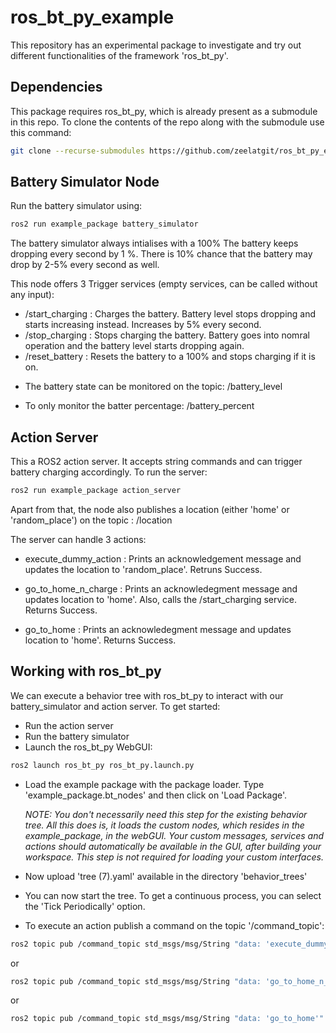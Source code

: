 # ros_bt_py_example
This repository has an experimental package to investigate and try out different functionalities of the framework 'ros_bt_py'.

## Dependencies
This package requires ros_bt_py, which is already present as a submodule in this repo. To clone the contents of the repo along with the submodule use this command:

```bash
git clone --recurse-submodules https://github.com/zeelatgit/ros_bt_py_example
```


## Battery Simulator Node
Run the battery simulator using:
```bash
ros2 run example_package battery_simulator
```

The battery simulator always intialises with a 100%
The battery keeps dropping every second by 1 %. There is 10% chance that the battery may drop by 2-5% every second as well.

This node offers 3 Trigger services (empty services, can be called without any input):

- /start_charging : Charges the battery. Battery level stops dropping and starts increasing instead. Increases by 5% every second.
- /stop_charging : Stops charging the battery. Battery goes into nomral operation and the battery level starts dropping again.
- /reset_battery : Resets the battery to a 100% and stops charging if it is on.

* The battery state can be monitored on the topic: /battery_level

* To only monitor the batter percentage: /battery_percent

## Action Server

This a ROS2 action server. It accepts string commands and can trigger battery charging accordingly. To run the server:
```bash
ros2 run example_package action_server
```

Apart from that, the node also publishes a location (either 'home' or 'random_place') on the topic : /location

The server can handle 3 actions:

- execute_dummy_action : Prints an acknowledgement message and updates the location to 'random_place'. Retruns Success.

- go_to_home_n_charge : Prints an acknowledegment message and updates location to 'home'. Also, calls the /start_charging service. Returns Success.

- go_to_home : Prints an acknowledegment message and updates location to 'home'. Returns Success.

## Working with ros_bt_py

We can execute a behavior tree with ros_bt_py to interact with our battery_simulator and action server. To get started:

- Run the action server
- Run the battery simulator
- Launch the ros_bt_py WebGUI:
```bash
ros2 launch ros_bt_py ros_bt_py.launch.py
```
- Load the example package with the package loader. Type 'example_package.bt_nodes' and then click on 'Load Package'.

  *NOTE: You don't necessarily need this step for the existing behavior tree. All this does is, it loads the custom nodes, which resides in the example_package, in the webGUI. Your custom messages, services and actions should automatically be available in the GUI, after building your workspace. This step is not required for loading your custom interfaces.*
  
- Now upload 'tree (7).yaml' available in the directory 'behavior_trees'
- You can now start the tree. To get a continuous process, you can select the 'Tick Periodically' option.
- To execute an action publish a command on the topic '/command_topic':
```bash
ros2 topic pub /command_topic std_msgs/msg/String "data: 'execute_dummy_action'" --once
```
or

```bash
ros2 topic pub /command_topic std_msgs/msg/String "data: 'go_to_home_n_charge'" --once
```
or 

```bash
ros2 topic pub /command_topic std_msgs/msg/String "data: 'go_to_home'" --once
```







